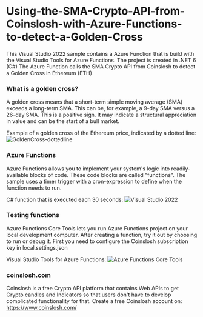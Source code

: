 # Using-the-SMA-Crypto-API-from-Coinslosh-with-Azure-Functions-to-detect-a-Golden-Cross
This Visual Studio 2022 sample contains a Azure Function that is build with the Visual Studio Tools for Azure Functions. The project is created in .NET 6 (C#) 
The Azure Function calls the SMA Crypto API from Coinslosh to detect a Golden Cross in Ethereum (ETH)

### What is a golden cross?
A golden cross means that a short-term simple moving average (SMA) exceeds a long-term SMA. This can be, for example, a 9-day SMA versus a 26-day SMA. This is a positive sign. 
It may indicate a structural appreciation in value and can be the start of a bull market.

Example of a golden cross of the Ethereum price, indicated by a dotted line:
![GoldenCross-dottedline](https://user-images.githubusercontent.com/4686866/147818557-5f74e838-c9eb-4c9a-b35e-2ec869caf9ed.png)

### Azure Functions
Azure Functions allows you to implement your system's logic into readily-available blocks of code. These code blocks are called "functions".
The sample uses a timer trigger with a cron-expression to define when the function needs to run.

C# function that is executed each 30 seconds:
![Visual Studio 2022](https://user-images.githubusercontent.com/4686866/147873971-bd75a04d-2f8f-449c-bc50-66a26137e5b8.png)

### Testing functions
Azure Functions Core Tools lets you run Azure Functions project on your local development computer. After creating a function, try it out by choosing to run or debug it. First you  need to configure the Coinslosh subscription key in local.settings.json

Visual Studio Tools for Azure Functions:
![Azure Functions Core Tools](https://user-images.githubusercontent.com/4686866/147817509-d6e03d01-96fd-4fa7-bb8e-d3ab22d459ec.png)


### coinslosh.com
Coinslosh is a free Crypto API platform that contains Web APIs to get Crypto candles and Indicators so that users don't have to develop complicated functionality for that.
Create a free Coinslosh account on: https://www.coinslosh.com/
